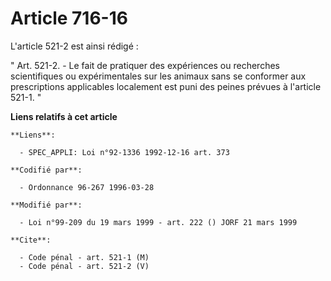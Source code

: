 # Article 716-16

L'article 521-2 est ainsi rédigé :

" Art. 521-2. - Le fait de pratiquer des expériences ou recherches scientifiques ou expérimentales sur les animaux sans se
conformer aux prescriptions applicables localement est puni des peines prévues à l'article 521-1. "

**Liens relatifs à cet article**

	**Liens**:

	  - SPEC_APPLI: Loi n°92-1336 1992-12-16 art. 373

	**Codifié par**:

	  - Ordonnance 96-267 1996-03-28

	**Modifié par**:

	  - Loi n°99-209 du 19 mars 1999 - art. 222 () JORF 21 mars 1999

	**Cite**:

	  - Code pénal - art. 521-1 (M)
	  - Code pénal - art. 521-2 (V)
